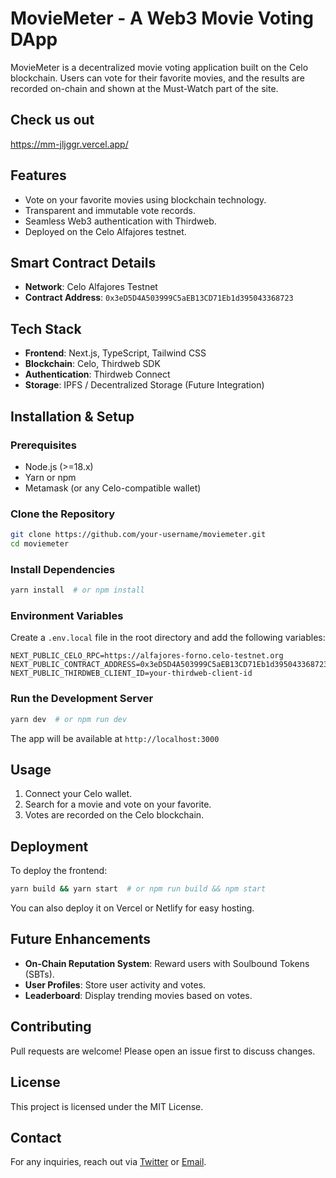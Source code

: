 # MovieMeter - A Web3 Movie Voting DApp

MovieMeter is a decentralized movie voting application built on the Celo blockchain. Users can vote for their favorite movies, and the results are recorded on-chain and shown at the Must-Watch part of the site.

## Check us out
https://mm-jljggr.vercel.app/

## Features
- Vote on your favorite movies using blockchain technology.
- Transparent and immutable vote records.
- Seamless Web3 authentication with Thirdweb.
- Deployed on the Celo Alfajores testnet.

## Smart Contract Details
- **Network**: Celo Alfajores Testnet
- **Contract Address**: `0x3eD5D4A503999C5aEB13CD71Eb1d395043368723`

## Tech Stack
- **Frontend**: Next.js, TypeScript, Tailwind CSS
- **Blockchain**: Celo, Thirdweb SDK
- **Authentication**: Thirdweb Connect
- **Storage**: IPFS / Decentralized Storage (Future Integration)

## Installation & Setup

### Prerequisites
- Node.js (>=18.x)
- Yarn or npm
- Metamask (or any Celo-compatible wallet)

### Clone the Repository
```sh
git clone https://github.com/your-username/moviemeter.git
cd moviemeter
```

### Install Dependencies
```sh
yarn install  # or npm install
```

### Environment Variables
Create a `.env.local` file in the root directory and add the following variables:
```env
NEXT_PUBLIC_CELO_RPC=https://alfajores-forno.celo-testnet.org
NEXT_PUBLIC_CONTRACT_ADDRESS=0x3eD5D4A503999C5aEB13CD71Eb1d395043368723
NEXT_PUBLIC_THIRDWEB_CLIENT_ID=your-thirdweb-client-id
```

### Run the Development Server
```sh
yarn dev  # or npm run dev
```
The app will be available at `http://localhost:3000`

## Usage
1. Connect your Celo wallet.
2. Search for a movie and vote on your favorite.
3. Votes are recorded on the Celo blockchain.

## Deployment
To deploy the frontend:
```sh
yarn build && yarn start  # or npm run build && npm start
```
You can also deploy it on Vercel or Netlify for easy hosting.

## Future Enhancements
- **On-Chain Reputation System**: Reward users with Soulbound Tokens (SBTs).
- **User Profiles**: Store user activity and votes.
- **Leaderboard**: Display trending movies based on votes.

## Contributing
Pull requests are welcome! Please open an issue first to discuss changes.

## License
This project is licensed under the MIT License.

## Contact
For any inquiries, reach out via [Twitter](https://twitter.com/gideondern_) or [Email](mailto:ngideon538@yahoo.com).

